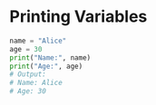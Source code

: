 # Printing Variables

```python
name = "Alice"
age = 30
print("Name:", name)
print("Age:", age)
# Output: 
# Name: Alice
# Age: 30
```